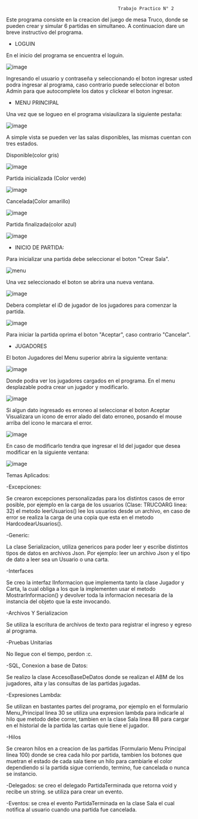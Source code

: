                                               Trabajo Practico N° 2
                                                     
Este programa consiste en la creacion del juego de mesa Truco, donde se pueden crear y simular 6 partidas en simultaneo.
A continuacion dare un breve instructivo del programa.

- LOGUIN

En el inicio del programa se encuentra el loguin.

![image](https://user-images.githubusercontent.com/68253845/204281252-96e943ec-9490-40da-a9a9-3e6f5b99fb79.png)

Ingresando el usuario y contraseña y seleccionando el boton ingresar usted podra ingresar al programa, caso contrario puede seleccionar el boton Admin para que autocomplete los datos y clickear el boton ingresar.

- MENU PRINCIPAL

Una vez que se logueo en el programa visiaulizara la siguiente pestaña:

![image](https://user-images.githubusercontent.com/68253845/204283580-c8bfed9b-0790-416e-8280-4963ae63dba8.png)
 
 A simple vista se pueden ver las salas disponibles, las mismas cuentan con tres estados.
 
 Disponible(color gris)
 
 ![image](https://user-images.githubusercontent.com/68253845/204284849-d9896ccd-e725-4f3d-a612-9be254b19972.png)
 
 Partida inicializada (Color verde)
 
 ![image](https://user-images.githubusercontent.com/68253845/204285206-0e6fdd63-db95-45cb-ae27-f3bd193fff14.png)
 
 Cancelada(Color amarillo)
 
 ![image](https://user-images.githubusercontent.com/68253845/204284578-0d83b060-9e39-40c0-a194-ac21de5e4f67.png)

Partida finalizada(color azul)

![image](https://user-images.githubusercontent.com/68253845/204285378-f21969eb-f846-46da-9061-5f57960293c8.png)

- INICIO DE PARTIDA:

Para inicializar una partida debe seleccionar el boton "Crear Sala". 

![menu](https://user-images.githubusercontent.com/68253845/204288557-f483ef16-101a-4c73-9a12-ae41dafbf195.PNG)

Una vez seleccionado el boton se abrira una nueva ventana.

![image](https://user-images.githubusercontent.com/68253845/204288927-ad3f084c-e618-4b9c-8edc-0834c34718a6.png)

Debera completar el iD de jugador de los jugadores para comenzar la partida.

![image](https://user-images.githubusercontent.com/68253845/204290037-c73f2716-f878-4844-a755-6834afadadd5.png)

Para iniciar la partida oprima el boton "Aceptar", caso contrario "Cancelar".

- JUGADORES

El boton Jugadores del Menu superior abrira la siguiente ventana:

![image](https://user-images.githubusercontent.com/68253845/204299015-f2221ac4-2d94-4509-941b-623575a124bc.png)

Donde podra ver los jugadores cargados en el programa. En el menu desplazable podra crear un jugador y modificarlo.

![image](https://user-images.githubusercontent.com/68253845/204300385-bc0dd851-555b-4fda-85c9-29e681316003.png)

Si algun dato ingresado es erroneo al seleccionar el boton Aceptar Visualizara un icono de error alado del dato erroneo, posando el mouse arriba del icono le marcara el error.

![image](https://user-images.githubusercontent.com/68253845/204301846-80624ebb-1afb-4dfa-b37b-6bc5ac619e4a.png)

En caso de modificarlo tendra que ingresar el Id del jugador que desea modificar en la siguiente ventana:

![image](https://user-images.githubusercontent.com/68253845/204300590-10a6e7ed-d754-4c5b-b40d-550b201238cb.png)



Temas Aplicados:

-Excepciones:

Se crearon excepciones personalizadas para los distintos casos de error posible, por ejemplo en la carga de los usuarios (Clase: TRUCOARG linea: 32) el metodo leerUsuarios() lee los usuarios desde un archivo, en caso de error se realiza la carga de una copia que esta en el metodo HardcodearUsuarios().

-Generic:

La clase Serializacion, utiliza genericos para poder leer y escribe distintos tipos de datos en archivos Json.
Por ejemplo: leer un archivo Json y el tipo de dato a leer sea un Usuario o una carta.

-Interfaces

Se creo la interfaz IInformacion que implementa tanto la clase Jugador y Carta, la cual obliga a los que la implementen  usar el metodo MostrarInformacion() y devolver toda la informacion necesaria de la instancia del objeto que la este invocando.

-Archivos Y Serializacion

Se utiliza la escritura de archivos de texto para registrar el ingreso y egreso al programa.

-Pruebas Unitarias

No llegue con el tiempo, perdon :c.

-SQL, Conexion a base de Datos:

Se realizo la clase AccesoBaseDeDatos donde se realizan el ABM de los jugadores, alta y las consultas de las partidas jugadas.

-Expresiones Lambda:

Se utilizan en bastantes partes del programa, por ejemplo en el formulario Menu_Principal linea 30 se utiliza una expresion lambda para indicarle al hilo que metodo debe correr, tambien en la clase Sala linea 88 para cargar en el historial de la partida las cartas quie tiene el jugador.

-Hilos

Se crearon hilos en a creacion de las partidas (Formulario Menu Principal linea 100) donde se crea cada hilo por partida, tambien los botones que muetran el estado de cada sala tiene un hilo para cambiarle el color dependiendo si la partida sigue corriendo, termino, fue cancelada o nunca se instancio.

-Delegados: se creo el delegado PartidaTerminada que retorna void y recibe un string. se utiliza para crear un evento.

-Eventos: se crea el evento PartidaTerminada en la clase Sala el cual notifica al usuario cuando una partida fue cancelada.



 
